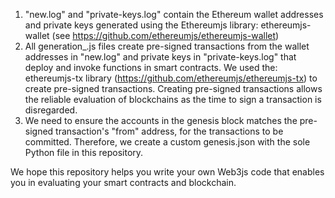 1) "new.log" and "private-keys.log" contain the Ethereum wallet addresses and private keys generated using the Ethereumjs library: ethereumjs-wallet (see https://github.com/ethereumjs/ethereumjs-wallet)
2) All generation_.js files create pre-signed transactions from the wallet addresses in "new.log" and private keys in "private-keys.log" that deploy and invoke functions in smart contracts. We used the: ethereumjs-tx library (https://github.com/ethereumjs/ethereumjs-tx) to create pre-signed transactions. Creating pre-signed transactions allows the reliable evaluation of blockchains as the time to sign a transaction is disregarded.
3) We need to ensure the accounts in the genesis block matches the pre-signed transaction's "from" address, for the transactions to be committed. Therefore, we create a custom genesis.json with the sole Python file in this repository.

We hope this repository helps you write your own Web3js code that enables you in evaluating your smart contracts and blockchain. 
